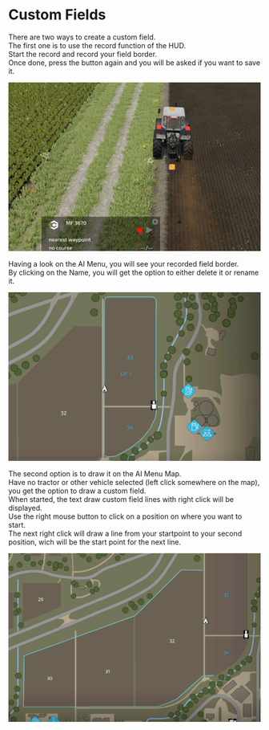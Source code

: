 # Custom Fields

  
There are two ways to create a custom field.  
The first one is to use the record function of the HUD.  
Start the record and record your field border.  
Once done, press the button again and you will be asked if you want to save it.  

![Image](../assets/images/recordcustomhelp_0_0_765_510.png)

  
Having a look on the AI Menu, you will see your recorded field border.  
By clicking on the Name, you will get the option to either delete it or rename it.  

![Image](../assets/images/donecustomhelp_0_0_765_510.png)

  
The second option is to draw it on the AI Menu Map.  
Have no tractor or other vehicle selected (left click somewhere on the map), you get the option to draw a custom field.  
When started, the text draw custom field lines with right click will be displayed.  
Use the right mouse button to click on a position on where you want to start.  
The next right click will draw a line from your startpoint to your second position, wich will be the start point for the next line.  

![Image](../assets/images/drawcustomhelp_0_0_765_510.png)

